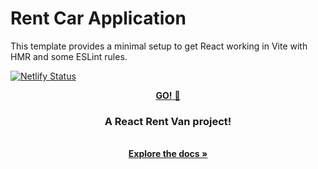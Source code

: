 # Rent Car Application 

This template provides a minimal setup to get React working in Vite with HMR and some ESLint rules.

[![Netlify Status](https://api.netlify.com/api/v1/badges/2f497a78-08cb-482f-b8b5-6d454e5776ba/deploy-status)](https://app.netlify.com/sites/delicate-nasturtium-6bb61e/deploys)
<div align="center" dir="auto">
  <a href="https://rent-van.netlify.app/" target="_blank" rel="noopener noreferrer">
    <strong>GO!</strong> 🚀
  </a>
  <div class="markdown-heading" dir="auto">
    <h3 align="center" tabindex="-1" class="heading-element" dir="auto">
      A React Rent Van project!
    </h3>
  </div>
  <p align="center" dir="auto">
    <br>
    <a href="https://github.com/anouar4070/car-rent/tree/main" target="_blank" rel="noopener noreferrer">
      <strong>Explore the docs »</strong>
    </a>
  </p>
</div>



